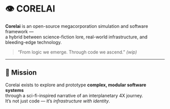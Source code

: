 # 👁 CORELAI

**Corelai** is an open-source megacorporation simulation and software framework —  
a hybrid between science-fiction lore, real-world infrastructure, and bleeding-edge technology.

> “From logic we emerge. Through code we ascend.” *(wip)*

---

## 🧬 Mission

Corelai exists to explore and prototype **complex, modular software systems**  
through a sci-fi-inspired narrative of an interplanetary 4X journey.  
It’s not just code — it’s *infrastructure with identity*.

